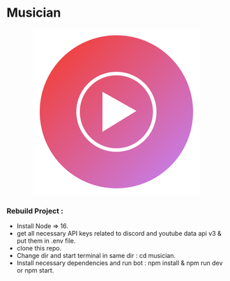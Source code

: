 # Musician

<p align="center">
<img src="https://github.com/chandan-02/musician/blob/master/assets/icon.svg"/>
</p>

### Rebuild Project :
- Install Node => 16. 
- get all necessary API keys related to discord and youtube data api v3 & put them in .env file.
- clone this repo.
- Change dir and start terminal in same dir : cd musician.
- Install necessary dependencies and run bot : npm install & npm run dev or npm start.
